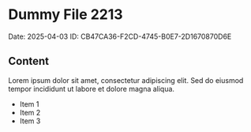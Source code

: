 # Dummy File 2213

Date: 2025-04-03
ID: CB47CA36-F2CD-4745-B0E7-2D1670870D6E

## Content

Lorem ipsum dolor sit amet, consectetur adipiscing elit.
Sed do eiusmod tempor incididunt ut labore et dolore magna aliqua.

* Item 1
* Item 2
* Item 3

